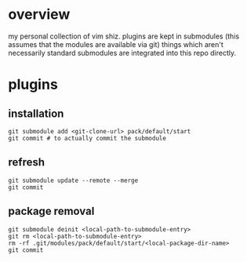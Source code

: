 # overview

my personal collection of vim shiz. plugins are kept in submodules (this assumes
that the modules are available via git) things which aren't necessarily standard
submodules are integrated into this repo directly.


# plugins

## installation

```
git submodule add <git-clone-url> pack/default/start
git commit # to actually commit the submodule
```

## refresh
```
git submodule update --remote --merge
git commit
```

## package removal

```
git submodule deinit <local-path-to-submodule-entry>
git rm <local-path-to-submodule-entry>
rm -rf .git/modules/pack/default/start/<local-package-dir-name>
git commit
```

